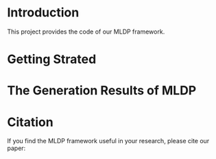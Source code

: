 # Introduction
This project provides the code of our MLDP framework.


# Getting Strated

# The Generation Results of MLDP

# Citation
If you find the MLDP framework useful in your research, please cite our paper:
